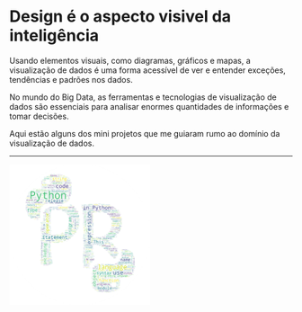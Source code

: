 # Design é o aspecto visivel da inteligência 

Usando elementos visuais, como diagramas, gráficos e mapas, a visualização de dados é uma forma acessível de ver e entender exceções, tendências e padrões nos dados.


No mundo do Big Data, as ferramentas e tecnologias de visualização de dados são essenciais para analisar enormes quantidades de informações e tomar decisões.


Aqui estão alguns dos mini projetos que me guiaram rumo ao domínio da visualização de dados.

---

<img align="center" width="250" height="250" src="https://github.com/pauloreis-ds/Paulo-Reis-Data-Science/blob/master/Paulo%20Reis/Paulo_Reis.png">
